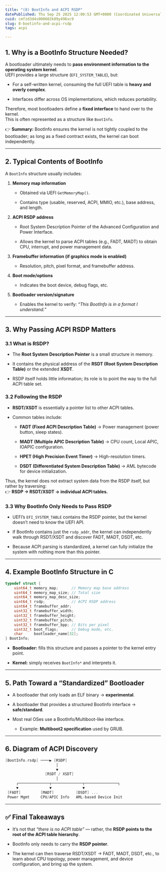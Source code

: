 ```yaml
---
title: "(8) BootInfo and ACPI RSDP"
datePublished: Thu Sep 25 2025 12:00:53 GMT+0000 (Coordinated Universal Time)
cuid: cmfzd3d4s000602k89y496xc9
slug: 8-bootinfo-and-acpi-rsdp
tags: acpi

---
```


## 1\. Why is a BootInfo Structure Needed?

A bootloader ultimately needs to **pass environment information to the operating system kernel**.  
UEFI provides a large structure (`EFI_SYSTEM_TABLE`), but:

* For a self-written kernel, consuming the full UEFI table is **heavy and overly complex**.
    
* Interfaces differ across OS implementations, which reduces portability.
    

Therefore, most bootloaders define a **fixed interface** to hand over to the kernel.  
This is often represented as a structure like `BootInfo`.

👉 **Summary:** BootInfo ensures the kernel is not tightly coupled to the bootloader; as long as a fixed contract exists, the kernel can boot independently.

---

## 2\. Typical Contents of BootInfo

A `BootInfo` structure usually includes:

1. **Memory map information**
    
    * Obtained via UEFI `GetMemoryMap()`.
        
    * Contains type (usable, reserved, ACPI, MMIO, etc.), base address, and length.
        
2. **ACPI RSDP address**
    
    * Root System Description Pointer of the Advanced Configuration and Power Interface.
        
    * Allows the kernel to parse ACPI tables (e.g., FADT, MADT) to obtain CPU, interrupt, and power management data.
        
3. **Framebuffer information (if graphics mode is enabled)**
    
    * Resolution, pitch, pixel format, and framebuffer address.
        
4. **Boot mode/options**
    
    * Indicates the boot device, debug flags, etc.
        
5. **Bootloader version/signature**
    
    * Enables the kernel to verify: *“This BootInfo is in a format I understand.”*
        

---

## 3\. Why Passing ACPI RSDP Matters

### 3.1 What is RSDP?

* The **Root System Description Pointer** is a small structure in memory.
    
* It contains the physical address of the **RSDT (Root System Description Table)** or the extended **XSDT**.
    
* RSDP itself holds little information; its role is to point the way to the full ACPI table set.
    

### 3.2 Following the RSDP

* **RSDT/XSDT** is essentially a pointer list to other ACPI tables.
    
* Common tables include:
    
    * **FADT (Fixed ACPI Description Table)** → Power management (power button, sleep states).
        
    * **MADT (Multiple APIC Description Table)** → CPU count, Local APIC, IOAPIC configuration.
        
    * **HPET (High Precision Event Timer)** → High-resolution timers.
        
    * **DSDT (Differentiated System Description Table)** → AML bytecode for device initialization.
        

Thus, the kernel does not extract system data from the RSDP itself, but rather by traversing:  
👉 **RSDP → RSDT/XSDT → individual ACPI tables.**

### 3.3 Why BootInfo Only Needs to Pass RSDP

* UEFI’s `EFI_SYSTEM_TABLE` contains the RSDP pointer, but the kernel doesn’t need to know the UEFI API.
    
* If BootInfo contains just the `rsdp_addr`, the kernel can independently walk through RSDT/XSDT and discover FADT, MADT, DSDT, etc.
    
* Because ACPI parsing is standardized, a kernel can fully initialize the system with nothing more than this pointer.
    

---

## 4\. Example BootInfo Structure in C

```c
typedef struct {
    uint64_t memory_map;      // Memory map base address
    uint64_t memory_map_size; // Total size
    uint64_t memory_map_desc_size;
    uint64_t rsdp;            // ACPI RSDP address
    uint64_t framebuffer_addr;
    uint32_t framebuffer_width;
    uint32_t framebuffer_height;
    uint32_t framebuffer_pitch;
    uint32_t framebuffer_bpp; // Bits per pixel
    uint32_t boot_flags;      // Debug mode, etc.
    char     bootloader_name[32];
} BootInfo;
```

* **Bootloader:** fills this structure and passes a pointer to the kernel entry point.
    
* **Kernel:** simply receives `BootInfo*` and interprets it.
    

---

## 5\. Path Toward a “Standardized” Bootloader

* A bootloader that only loads an ELF binary → **experimental**.
    
* A bootloader that provides a structured BootInfo interface → **safe/standard**.
    
* Most real OSes use a BootInfo/Multiboot-like interface.
    
    * Example: **Multiboot2 specification** used by GRUB.
        

---

## 6\. Diagram of ACPI Discovery

```cpp
[BootInfo.rsdp] ────▶ [RSDP]
                       │
                       ▼
                  [RSDT / XSDT]
                       │
     ┌──────────────┬──────────────┬───────────────┐
     ▼              ▼              ▼
 [FADT]         [MADT]          [DSDT] ...
 Power Mgmt     CPU/APIC Info   AML-based Device Init
```

---

## ✅ Final Takeaways

* It’s not that *“there is no ACPI table”* — rather, the **RSDP points to the root of the ACPI table hierarchy**.
    
* BootInfo only needs to carry the **RSDP pointer**.
    
* The kernel can then traverse RSDT/XSDT → FADT, MADT, DSDT, etc., to learn about CPU topology, power management, and device configuration, and bring up the system.
